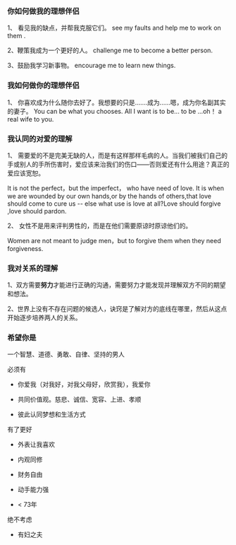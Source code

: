 ### 你如何做我的理想伴侣

1、 看见我的缺点，并帮我克服它们。
    see my faults and help me to work on them .
    
2、鞭策我成为一个更好的人。
    challenge me to become a better person.
    
3、鼓励我学习新事物。
    encourage me to learn new things.
    
### 我如何做你的理想伴侣

1、 你喜欢成为什么随你去好了。我想要的只是.......成为......嗯，成为你名副其实的妻子。
    You can be what you chooses. All I want is to be... to be ...oh！ a real wife to you.
    
### 我认同的对爱的理解

1、 需要爱的不是完美无缺的人，而是有这样那样毛病的人。当我们被我们自己的手或别人的手所伤害时，爱应该来治我们的伤口——否则爱还有什么用途？真正的爱应该宽恕。

It is not the perfect，but the imperfect， who have need of love. It is when we are wounded by our own hands,or
 by the hands of others,that love should come to cure us -- else what use is love at all?Love should forgive ,love should pardon.
 
2、 女性不是用来评判男性的，而是在他们需要原谅时原谅他们的。

Women are not meant to judge men，but to forgive them when they need forgiveness.
 
### 我对关系的理解

1、双方需要**努力**才能进行正确的沟通，需要努力才能发现并理解双方不同的期望和想法。

2、世界上没有不存在问题的候选人，诀窍是了解对方的底线在哪里，然后从这点开始逐步培养两人的关系。

### 希望你是

一个智慧、道德、勇敢、自律、坚持的男人

必须有

- 你爱我（对我好，对我父母好，欣赏我），我爱你

- 共同价值观。慈悲、诚信、宽容、上进、孝顺

- 彼此认同梦想和生活方式

有了更好

- 外表让我喜欢

- 内观同修

- 财务自由

- 动手能力强

- < 73年 

绝不考虑

- 有妇之夫

